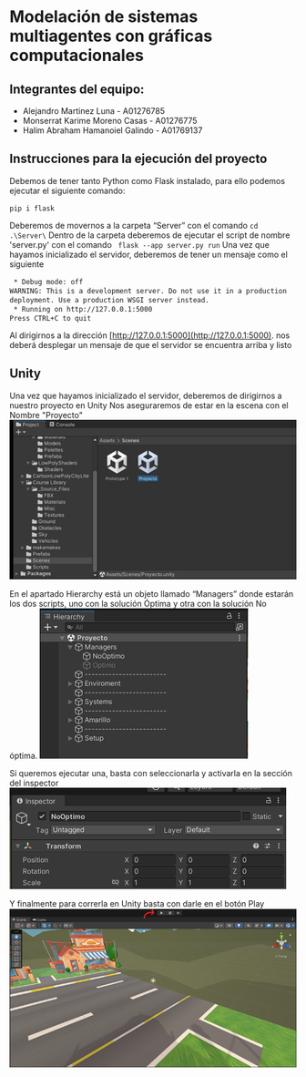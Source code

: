 # Modelación de sistemas multiagentes con gráficas computacionales

## Integrantes del equipo:

- Alejandro Martinez Luna - A01276785
- Monserrat Karime Moreno Casas - A01276775
- Halim Abraham Hamanoiel Galindo - A01769137

## Instrucciones para la ejecución del proyecto

Debemos de tener tanto Python como Flask instalado, para ello podemos ejecutar el siguiente comando:

```
pip i flask
```

Deberemos de movernos a la carpeta “Server” con el comando
`cd .\Server\`
Dentro de la carpeta deberemos de ejecutar el script de nombre 'server.py' con el comando
` flask --app server.py run`
Una vez que hayamos inicializado el servidor, deberemos de tener un mensaje como el siguiente

```* Serving Flask app 'server.py'
 * Debug mode: off
WARNING: This is a development server. Do not use it in a production deployment. Use a production WSGI server instead.
 * Running on http://127.0.0.1:5000
Press CTRL+C to quit
```

Al dirigirnos a la dirección [http://127.0.0.1:5000](http://127.0.0.1:5000). nos deberá desplegar un mensaje de que el servidor se encuentra arriba y listo

## Unity

Una vez que hayamos inicializado el servidor, deberemos de dirigirnos a nuestro proyecto en Unity
Nos aseguraremos de estar en la escena con el Nombre "Proyecto"
![Unity1](/Server/images/Unity1.png)

En el apartado Hierarchy está un objeto llamado “Managers” donde estarán los dos scripts, uno con la solución Óptima y otra con la solución No óptima.
![Unity2](/Server/images/Unity2.png)

Si queremos ejecutar una, basta con seleccionarla y activarla en la sección del inspector
![Unity3](/Server/images/Unity3.png)

Y finalmente para correrla en Unity basta con darle en el botón Play
![Unity4](/Server/images/Unity4.png)
